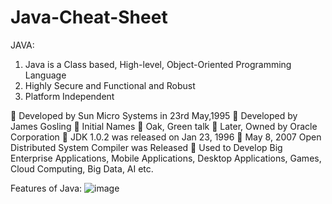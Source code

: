 # Java-Cheat-Sheet
JAVA:
1)	Java is a Class based, High-level, Object-Oriented Programming Language
2)	Highly Secure and Functional and Robust
3)	Platform Independent

	Developed by Sun Micro Systems in 23rd May,1995
	Developed by James Gosling
	Initial Names  Oak, Green talk
	Later, Owned by Oracle Corporation
	JDK 1.0.2 was released on Jan 23, 1996
	May 8, 2007 Open Distributed System Compiler was Released
	Used to Develop Big Enterprise Applications, Mobile Applications, Desktop Applications, Games, Cloud Computing, Big Data, AI etc.

Features of Java:
 ![image](https://github.com/user-attachments/assets/afa54083-fe31-4669-8645-b1906a7458fb)






















